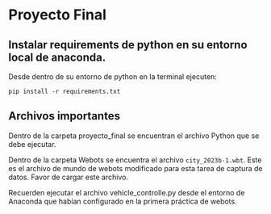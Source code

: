 # Proyecto Final

## Instalar requirements de python en su entorno local de anaconda.

Desde dentro de su entorno de python en la terminal ejecuten:

```
pip install -r requirements.txt
```

## Archivos importantes

Dentro de la carpeta proyecto_final se encuentran el archivo Python que se debe ejecutar.

Dentro de la carpeta Webots se encuentra el archivo `city_2023b-1.wbt`. Este es el archivo de mundo de webots modificado para esta tarea de captura de datos. Favor de cargar este archivo.

Recuerden ejecutar el archivo vehicle_controlle.py desde el entorno de Anaconda que habían configurado en la primera práctica de webots.
